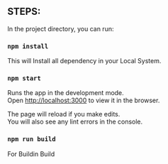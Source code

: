 ## STEPS:

In the project directory, you can run:

### `npm install`
This will Install all dependency in your Local System.

### `npm start`

Runs the app in the development mode.<br>
Open [http://localhost:3000](http://localhost:3000) to view it in the browser.

The page will reload if you make edits.<br>
You will also see any lint errors in the console.

### `npm run build`

For Buildin Build
